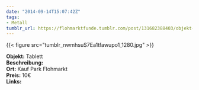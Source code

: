 ```yaml
---
date: "2014-09-14T15:07:42Z"
tags:
- Metall
tumblr_url: https://flohmarktfunde.tumblr.com/post/131682388403/objekt-tablett-beschreibung-lorem-ipsum-ort
---
```

 {{< figure src="tumblr_nwmhsuS7Ea1tfawupo1_1280.jpg" >}}  

**Objekt:** Tablett  
**Beschreibung:**   
**Ort:** Kauf Park Flohmarkt  
**Preis:** 10€  
**Links:** 
